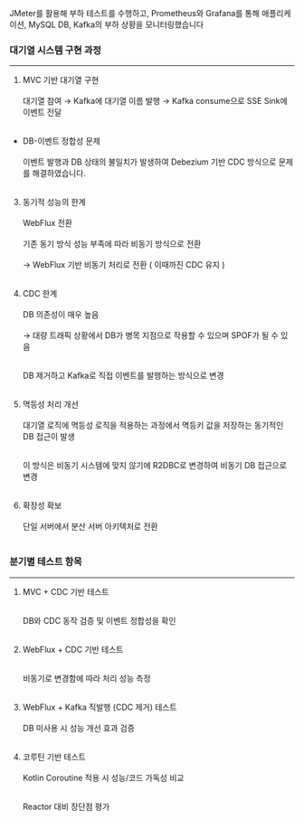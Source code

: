 JMeter를 활용해 부하 테스트를 수행하고, Prometheus와 Grafana를 통해 애플리케이션, MySQL DB, Kafka의 부하 상황을 모니터링했습니다

### 대기열 시스템 구현 과정
---

1. MVC 기반 대기열 구현<br><br>
   대기열 참여 → Kafka에 대기열 이름 발행 → Kafka consume으로 SSE Sink에 이벤트 전달<br><br>



- DB-이벤트 정합성 문제<br><br>
  이벤트 발행과 DB 상태의 불일치가 발생하여 Debezium 기반 CDC 방식으로 문제를 해결하였습니다.<br><br>



3. 동기적 성능의 한계<br><br>
   WebFlux 전환<br><br>
   기존 동기 방식 성능 부족에 따라 비동기 방식으로 전환<br><br>
   → WebFlux 기반 비동기 처리로 전환 ( 이때까진 CDC 유지 )<br><br>



5. CDC 한계<br><br>
   DB 의존성이 매우 높음<br><br>
   → 대량 트래픽 상황에서 DB가 병목 지점으로 작용할 수 있으며 SPOF가 될 수 있음<br><br>

   DB 제거하고 Kafka로 직접 이벤트를 발행하는 방식으로 변경<br><br>



5. 멱등성 처리 개선<br><br>
   대기열 로직에 멱등성 로직을 적용하는 과정에서 멱등키 값을 저장하는 동기적인 DB 접근이 발생<br><br>

   이 방식은 비동기 시스템에 맞지 않기에 R2DBC로 변경하여 비동기 DB 접근으로 변경<br><br>


7. 확장성 확보<br><br>
   단일 서버에서 분산 서버 아키텍처로 전환<br><br>


### 분기별 테스트 항목
---

1. MVC + CDC 기반 테스트<br><br>

   DB와 CDC 동작 검증 및 이벤트 정합성을 확인 <br><br>


3. WebFlux + CDC 기반 테스트<br><br>

   비동기로 변경함에 따라 처리 성능 측정<br><br>


3. WebFlux + Kafka 직발행 (CDC 제거) 테스트<br><br>
   DB 미사용 시 성능 개선 효과 검증<br><br>


5. 코루틴 기반 테스트<br><br>
   Kotlin Coroutine 적용 시 성능/코드 가독성 비교<br><br>

   Reactor 대비 장단점 평가

